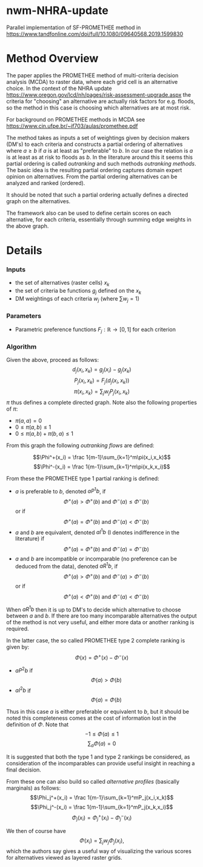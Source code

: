 # nwm-NHRA-update
Parallel implementation of SF-PROMETHEE method in https://www.tandfonline.com/doi/full/10.1080/09640568.2019.1599830

# Method Overview
The paper applies the PROMETHEE method of multi-criteria decision analysis (MCDA) to raster data, where each grid cell is an alternative choice. In the context of the NHRA update https://www.oregon.gov/lcd/nh/pages/risk-assessment-upgrade.aspx the criteria for "choosing" an alternative are actually risk factors for e.g. floods, so the method in this case is choosing which alternatives are at most risk.

For background on PROMETHEE methods in MCDA see https://www.cin.ufpe.br/~if703/aulas/promethee.pdf

The method takes as inputs a set of weightings given by decision makers (DM's) to each criteria and constructs a partial ordering of alternatives where $a\geq b$ if $a$ is at least as "preferable" to $b$. In our case the relation is $a$ is at least as at risk to floods as $b$. In the literature around this it seems this partial ordering is called _outranking_ and such methods _outranking methods_. The basic idea is the resulting partial ordering captures domain expert opinion on alternatives. From the partial ordering alternatives can be analyzed and ranked (ordered). 

It should be noted that such a partial ordering actually defines a directed graph on the alternatives.

The framework also can be used to define certain scores on each alternative, for each criteria, essentially through summing edge weights in the above graph.

# Details


### Inputs
- the set of alternatives (raster cells) $x_k$
- the set of criteria be functions $g_j$ defined on the $x_k$
- DM weightings of each criteria $w_j$ (where $\sum w_j = 1$)
### Parameters
- Parametric preference functions $F_j:\mathbb R \to [0,1]$ for each criterion

### Algorithm
Given the above, proceed as follows:
$$d_j(x_i,x_k) = g_j(x_i)-g_j(x_k) \tag{d}$$
$$P_j(x_i,x_k) = F_j(d_j(x_i,x_k))$$
$$\pi(x_i,x_k) = \sum_j w_j P_j(x_i,x_k)$$
$\pi$ thus defines a complete directed graph. Note also the following properties of $\pi$:
- $\pi(a,a) =0$
- $0\leq \pi(a,b)\leq 1$
- $0\leq \pi(a,b)+\pi(b,a)\leq 1$

From this graph the following _outranking flows_ are defined:

$$\Phi^+(x_i) = \frac 1{m-1}\sum_{k=1}^m\pi(x_i,x_k)$$
$$\Phi^-(x_i) = \frac 1{m-1}\sum_{k=1}^m\pi(x_k,x_i)$$

From these the PROMETHEE type 1 partial ranking is defined:
- $a$ is preferable to $b$, denoted $aP^1b$, if $$\Phi^+(a)>\Phi^+(b) \text{ and }\Phi^-(a)\leq \Phi^-(b)$$ or if 
$$\Phi^+(a)=\Phi^+(b) \text{ and }\Phi^-(a)< \Phi^-(b)$$
- $a$ and $b$ are equivalent, denoted $aI^1b$ (I denotes indifference in the literature) if
$$\Phi^+(a)=\Phi^+(b) \text{ and }\Phi^-(a)= \Phi^-(b)$$
- $a$ and $b$ are incompatible or incomparable (no preference can be deduced from the data), denoted $aR^1b$, if $$\Phi^+(a)>\Phi^+(b) \text{ and }\Phi^-(a)> \Phi^-(b)$$ or if 
$$\Phi^+(a)<\Phi^+(b) \text{ and }\Phi^-(a)< \Phi^-(b)$$

When $aR^1b$ then it is up to DM's to decide which alternative to choose between $a$ and $b$. If there are too many incomparable alternatives the output of the method is not very useful, and either more data or another ranking is required.

In the latter case, the so called PROMETHEE type 2 complete ranking is given by:
$$\Phi(x) = \Phi^+(x)-\Phi^-(x)$$
- $aP^2b$ if $$\Phi(a)>\Phi(b)$$
- $aI^2b$ if 
$$\Phi(a)=\Phi(b)$$

Thus in this case $a$ is either preferable or equivalent to $b$, but it should be noted this completeness comes at the cost of information lost in the definition of $\Phi$. Note that 
$$-1\leq\Phi(a)\leq 1$$
$$\sum_a\Phi(a) = 0$$

It is suggested that both the type 1 and type 2 rankings be considered, as consideration of the incomparables can provide useful insight in reaching a final decision.

From these one can also build so called _alternative profiles_ (basically marginals) as follows:
$$\Phi_j^+(x_i) = \frac 1{m-1}\sum_{k=1}^mP_j(x_i,x_k)$$
$$\Phi_j^-(x_i)  = \frac 1{m-1}\sum_{k=1}^mP_j(x_k,x_i)$$
$$\Phi_j(x_i)  = \Phi_j^+(x_i)  - \Phi_j^-(x_i) $$

We then of course have 
$$\Phi(x_i) = \sum_j w_j \Phi_j(x_i),$$
which the authors say gives a useful way of visualizing the various scores for alternatives viewed as layered raster grids.